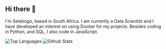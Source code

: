 ## Hi there 👋

I'm Selebogo, based in South Africa. I am currently a Data Scientist and I have developed an interest on using Docker for my projects. Besides coding in Python, and SQL, I also code in JavaScript.

<p align="center" padding=200px>
<img align="left" src="https://github-readme-stats.vercel.app/api/top-langs/?username=scmosoeu&layout=compact&hide=Jupyter%20Notebook&theme=tokyonight&langs_count=6" alt="Top Languages"/>
<img align="left" src="https://github-readme-stats.vercel.app/api?username=scmosoeu&show_icons=true&theme=tokyonight" alt="Github Stats"/>
</p>
